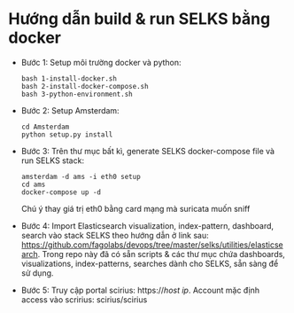 # Hướng dẫn build & run SELKS bằng docker
- Bước 1: Setup môi trường docker và python:

  ```
  bash 1-install-docker.sh
  bash 2-install-docker-compose.sh
  bash 3-python-environment.sh
  ```

- Bước 2: Setup Amsterdam:

  ```
  cd Amsterdam
  python setup.py install
  ```

- Bước 3: Trên thư mục bất kì, generate SELKS docker-compose file và run SELKS stack:

  ```
  amsterdam -d ams -i eth0 setup
  cd ams
  docker-compose up -d
  ```

  Chú ý thay giá trị eth0 bằng card mạng mà suricata muốn sniff

- Bước 4: Import Elasticsearch visualization, index-pattern, dashboard, search vào stack SELKS theo hướng dẫn ở link sau: https://github.com/fagolabs/devops/tree/master/selks/utilities/elasticsearch. Trong repo này đã có sẵn scripts & các thư mục chứa dashboards, visualizations, index-patterns, searches dành cho SELKS, sẵn sàng để sử dụng.

- Bước 5: Truy cập portal scirius: https://_host ip_. Account mặc định access vào scririus: scirius/scirius
